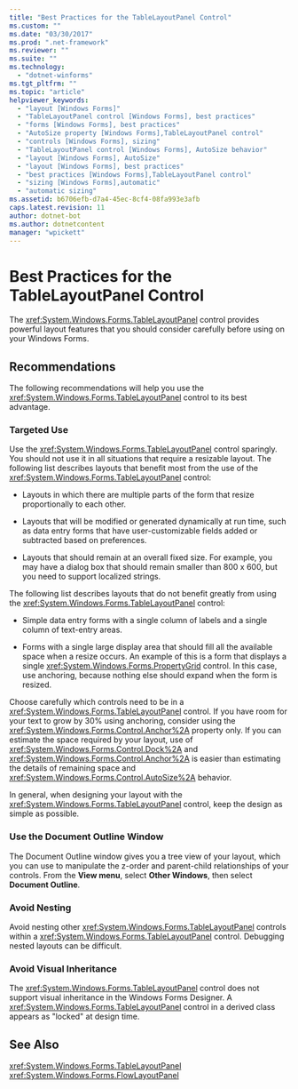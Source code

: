 ```yaml
---
title: "Best Practices for the TableLayoutPanel Control"
ms.custom: ""
ms.date: "03/30/2017"
ms.prod: ".net-framework"
ms.reviewer: ""
ms.suite: ""
ms.technology: 
  - "dotnet-winforms"
ms.tgt_pltfrm: ""
ms.topic: "article"
helpviewer_keywords: 
  - "layout [Windows Forms]"
  - "TableLayoutPanel control [Windows Forms], best practices"
  - "forms [Windows Forms], best practices"
  - "AutoSize property [Windows Forms],TableLayoutPanel control"
  - "controls [Windows Forms], sizing"
  - "TableLayoutPanel control [Windows Forms], AutoSize behavior"
  - "layout [Windows Forms], AutoSize"
  - "layout [Windows Forms], best practices"
  - "best practices [Windows Forms],TableLayoutPanel control"
  - "sizing [Windows Forms],automatic"
  - "automatic sizing"
ms.assetid: b6706efb-d7a4-45ec-8cf4-08fa993e3afb
caps.latest.revision: 11
author: dotnet-bot
ms.author: dotnetcontent
manager: "wpickett"
---
```

# Best Practices for the TableLayoutPanel Control
The <xref:System.Windows.Forms.TableLayoutPanel> control provides powerful layout features that you should consider carefully before using on your Windows Forms.  
  
## Recommendations  
 The following recommendations will help you use the <xref:System.Windows.Forms.TableLayoutPanel> control to its best advantage.  
  
### Targeted Use  
 Use the <xref:System.Windows.Forms.TableLayoutPanel> control sparingly. You should not use it in all situations that require a resizable layout. The following list describes layouts that benefit most from the use of the <xref:System.Windows.Forms.TableLayoutPanel> control:  
  
-   Layouts in which there are multiple parts of the form that resize proportionally to each other.  
  
-   Layouts that will be modified or generated dynamically at run time, such as data entry forms that have user-customizable fields added or subtracted based on preferences.  
  
-   Layouts that should remain at an overall fixed size. For example, you may have a dialog box that should remain smaller than 800 x 600, but you need to support localized strings.  
  
 The following list describes layouts that do not benefit greatly from using the <xref:System.Windows.Forms.TableLayoutPanel> control:  
  
-   Simple data entry forms with a single column of labels and a single column of text-entry areas.  
  
-   Forms with a single large display area that should fill all the available space when a resize occurs. An example of this is a form that displays a single <xref:System.Windows.Forms.PropertyGrid> control. In this case, use anchoring, because nothing else should expand when the form is resized.  
  
 Choose carefully which controls need to be in a <xref:System.Windows.Forms.TableLayoutPanel> control. If you have room for your text to grow by 30% using anchoring, consider using the <xref:System.Windows.Forms.Control.Anchor%2A> property only. If you can estimate the space required by your layout, use of <xref:System.Windows.Forms.Control.Dock%2A> and <xref:System.Windows.Forms.Control.Anchor%2A> is easier than estimating the details of remaining space and <xref:System.Windows.Forms.Control.AutoSize%2A> behavior.  
  
 In general, when designing your layout with the <xref:System.Windows.Forms.TableLayoutPanel> control, keep the design as simple as possible.  
  
### Use the Document Outline Window  
 The Document Outline window gives you a tree view of your layout, which you can use to manipulate the z-order and parent-child relationships of your controls. From the **View menu**, select **Other Windows**, then select **Document Outline**.  
  
### Avoid Nesting  
 Avoid nesting other <xref:System.Windows.Forms.TableLayoutPanel> controls within a <xref:System.Windows.Forms.TableLayoutPanel> control. Debugging nested layouts can be difficult.  
  
### Avoid Visual Inheritance  
 The <xref:System.Windows.Forms.TableLayoutPanel> control does not support visual inheritance in the Windows Forms Designer. A <xref:System.Windows.Forms.TableLayoutPanel> control in a derived class appears as "locked" at design time.  
  
## See Also  
 <xref:System.Windows.Forms.TableLayoutPanel>   
 <xref:System.Windows.Forms.FlowLayoutPanel>
